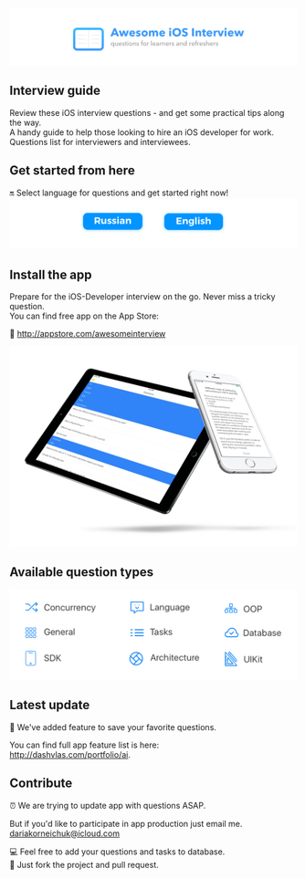 
<img src="Resources/Main.png">

## Interview guide
Review these iOS interview questions - and get some practical tips along the way.  
A handy guide to help those looking to hire an iOS developer for work.  
Questions list for interviewers and interviewees.  

## Get started from here
🔛 Select language for questions and get started right now!  
<a href="Resources/Russian.md"><img src="Resources/Artboard-filled-left.png" width=50%></a><a href="Resources/English.md"><img src="Resources/Artboard-filled-right.png" width=50%></a>

## Install the app  
Prepare for the iOS-Developer interview on the go. Never miss a tricky question.  
You can find free app on the App Store: 

📲 http://appstore.com/awesomeinterview  
<p align="center"><img src="Resources/Devices.jpg"></p>

## Available question types
<p align="center"><img src="Resources/Available QA types.png"></p>

## Latest update
🌟 We've added feature to save your favorite questions.  

   You can find full app feature list is here:  
   http://dashvlas.com/portfolio/ai. 

## Contribute
⏰ We are trying to update app with questions ASAP.  

   But if you'd like to participate in app production just email me.  
   dariakorneichuk@icloud.com  
   
💻 Feel free to add your questions and tasks to database.  
🚀 Just fork the project and pull request.

